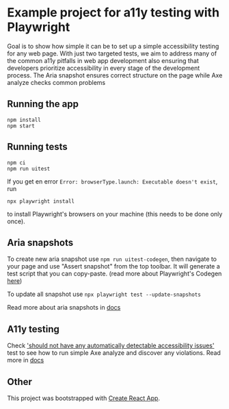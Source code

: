 # Example project for a11y testing with Playwright

Goal is to show how simple it can be to set up a simple accessibility testing for any web page.
With just two targeted tests, we aim to address many of the common a11y pitfalls in web app development also 
ensuring that developers prioritize accessibility in every stage of the development process.
The Aria snapshot ensures correct structure on the page while Axe analyze checks common problems 

## Running the app

```shell
npm install
npm start
```

## Running tests

```shell
npm ci
npm run uitest
```
If you get en error `Error: browserType.launch: Executable doesn't exist`, run 
```shell
npx playwright install
```
to install Playwright's browsers on your machine (this needs to be done only once).

## Aria snapshots

To create new aria snapshot use `npm run uitest-codegen`, then navigate to your page 
and use "Assert snapshot" from the top toolbar. It will generate a test script that you can 
copy-paste.
(read more about Playwright's Codegen [here](https://playwright.dev/docs/codegen-intro))

To update all snapshot use `npx playwright test --update-snapshots` 

Read more about aria snapshots in [docs](https://playwright.dev/docs/aria-snapshots)

## A11y testing

Check ['should not have any automatically detectable accessibility issues'](tests/example.spec.js) test to see how to run simple 
Axe analyze and discover any violations. Read more in [docs](https://playwright.dev/docs/accessibility-testing)

## Other 
This project was bootstrapped with [Create React App](https://github.com/facebook/create-react-app).





